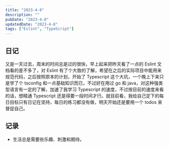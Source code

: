 ```yaml
---
title: "2023-4-8"
description: ""
pubDate: "2023-4-8"
updatedDate: "2023-4-8"
tags: ["Eslint", "TypeScript"]
---
```


## 日记
又是一天过去，周末的时间总是过的很快，早上起来把昨天看了一点的 Eslint 文档看的差不多了，对 Eslint 有了个大致的了解，希望在之后的实际项目中能用来规范代码，之后按照原本的计划，开始了 Typescript 这个大坑，一个晚上下来只是学了个 tsconfig 和一点基础知识而已，不过好在用过 go 和 java，对这种强类型语言有一定的了解，加速了我学习 Typescript 的速度，不过按目前的速度来看的话，想精通 Typescript 还是得要一段时间才行。就目前看，我给自己定下的每日目标只有日记在坚持，每日的练习都没有做，明天开始还是要用一个 todos 来督促自己。

## 记录
- 生活总是需要些乐趣、刺激和期待。